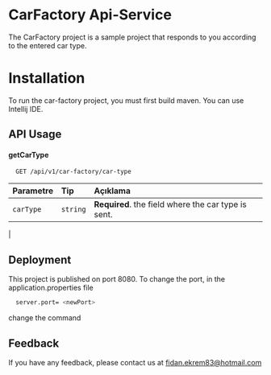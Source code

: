 
# CarFactory Api-Service

The CarFactory project is a sample project that responds to you according to the entered car type.

# Installation

To run the car-factory project, you must first build maven. You can use Intellij IDE.

## API Usage

#### getCarType

```http
  GET /api/v1/car-factory/car-type
```

| Parametre | Tip     | Açıklama                |
| :-------- | :------- | :------------------------- |
| `carType` | `string` | **Required**. the field where the car type is sent.
 |

## Deployment

This project is published on port 8080. To change the port, in the application.properties file
```bash
  server.port= <newPort>
```
change the command  
## Feedback

If you have any feedback, please contact us at fidan.ekrem83@hotmail.com
  
